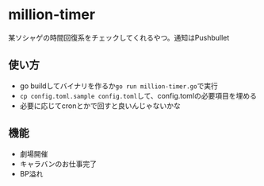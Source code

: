 # million-timer

某ソシャゲの時間回復系をチェックしてくれるやつ。通知はPushbullet

## 使い方

* go buildしてバイナリを作るか`go run million-timer.go`で実行
* `cp config.toml.sample config.toml`して、config.tomlの必要項目を埋める
* 必要に応じてcronとかで回すと良いんじゃないかな

## 機能

* 劇場開催
* キャラバンのお仕事完了
* BP溢れ
